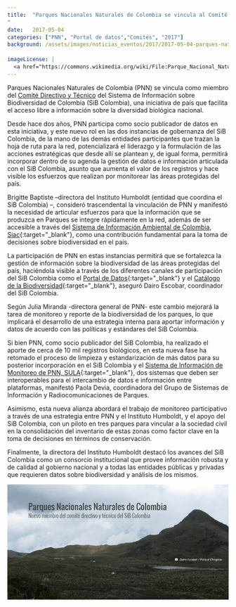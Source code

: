 ```yaml
---
title:  "Parques Nacionales Naturales de Colombia se vincula al Comité Directivo y Técnico del SiB Colombia
"
date:   2017-05-04
categories: ["PNN", "Portal de datos","Comités", "2017"]
background: /assets/images/noticias_eventos/2017/2017-05-04-parques-naturales-se-vincula-al-comite-directivo-SiB-Colombia.jpg

imageLicense: |
  <a href="https://commons.wikimedia.org/wiki/File:Parque_Nacional_Natural_Serran%C3%ADa_de_Chiribiquete.jpg">Ministerio de Ambiente de Colombia</a>, <a href="https://creativecommons.org/licenses/by-sa/4.0">CC BY-SA 4.0</a>, via Wikimedia Commons
---
```

Parques Nacionales Naturales de Colombia (PNN) se vincula como miembro del [Comité Directivo y Técnico](https://biodiversidad.co/acercade/sibcolombia) del Sistema de Información sobre Biodiversidad de Colombia (SiB Colombia), una iniciativa de país que facilita el acceso libre a información sobre la diversidad biológica nacional.  

Desde hace dos años, PNN participa como socio publicador de datos en esta iniciativa, y este nuevo rol en las dos instancias de gobernanza del SiB Colombia, de la mano de las demás entidades participantes que trazan la hoja de ruta para la red, potencializará el liderazgo y la formulación de las acciones estratégicas que desde allí se plantean y, de igual forma, permitirá incorporar dentro de su agenda la gestión de datos e información articulada con el SiB Colombia, asunto que aumenta el valor de los registros y hace visible los esfuerzos que realizan por monitorear las áreas protegidas del país.  

Brigitte Baptiste –directora del Instituto Humboldt (entidad que coordina el SiB Colombia) –, consideró trascendental la vinculación de PNN y manifestó la necesidad de articular esfuerzos para que la información que se produzca en Parques se integre rápidamente en la red, además de ser accesible a través del [Sistema de Información Ambiental de Colombia, Siac](http://www.siac.gov.co/){:target="_blank"}, como una contribución fundamental para la toma de decisiones sobre biodiversidad en el país.  

La participación de PNN en estas instancias permitirá que se fortalezca la gestión de información sobre la biodiversidad de las áreas protegidas del país, haciéndola visible a través de los diferentes canales de participación del SiB Colombia como el [Portal de Datos](http://datos.biodiversidad.co/){:target="_blank"} y el [Catálogo de la Biodiversidad](http://catalogo.biodiversidad.co/){:target="_blank"}, aseguró Dairo Escobar, coordinador del SiB Colombia.  

Según Julia Miranda -directora general de PNN- este cambio mejorará la tarea de monitoreo y reporte de la biodiversidad de los parques, lo que implicará el desarrollo de una estrategia interna para aportar información y datos de acuerdo con las políticas y estándares del SiB Colombia.  

Si bien PNN, como socio publicador del SiB Colombia, ha realizado el aporte de cerca de 10 mil registros biológicos, en esta nueva fase ha retomado el proceso de limpieza y estandarización de más datos para su posterior incorporación en el SiB Colombia y el [Sistema de Información de Monitoreo de PNN, SULA](http://sula.parquesnacionales.gov.co/){:target="_blank"}, dos sistemas que deben ser interoperables para el intercambio de datos e información entre plataformas, manifestó Paola Devia, coordinadora del Grupo de Sistemas de Información y Radiocomunicaciones de Parques.  

Asimismo, esta nueva alianza abordará el trabajo de monitoreo participativo a través de una estrategia entre PNN y el Instituto Humboldt, y el apoyo del SiB Colombia, con un piloto en tres parques para vincular a la sociedad civil en la consolidación del inventario de estas zonas como factor clave en la toma de decisiones en términos de conservación.  

Finalmente, la directora del Instituto Humboldt destacó los avances del SiB Colombia como un consorcio institucional que provee información robusta y de calidad al gobierno nacional y a todas las entidades públicas y privadas que requieren datos sobre biodiversidad y análisis de los mismos.

<img src="/assets/images/noticias_eventos/2017/2017-05-04-parques-naturales-comite-directivo.jpg" width=770>
